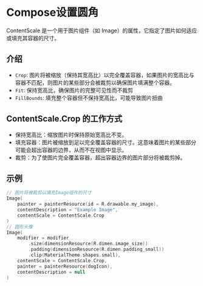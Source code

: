 # Compose设置圆角

ContentScale 是一个用于图片组件（如 Image）的属性，它指定了图片如何适应或填充其容器的尺寸。

## 介绍

-   `Crop`: 图片将被缩放（保持其宽高比）以完全覆盖容器，如果图片的宽高比与容器不匹配，则图片的某些部分会被裁剪以确保图片填满整个容器。
-   `Fit`: 保持宽高比，确保图片的完整可见性而不裁剪
-   `FillBounds`: 填充整个容器但不保持宽高比，可能导致图片扭曲

## ContentScale.Crop 的工作方式

-   保持宽高比：缩放图片时保持原始宽高比不变。
-   填充容器：图片被缩放到足以完全覆盖容器的尺寸。这意味着图片的某些部分可能会超出容器的边界，从而不在视图中显示。
-   裁剪：为了使图片完全覆盖容器，超出容器边界的图片部分将被裁剪掉。

## 示例

```kt
// 图片将被裁剪以填充Image组件的尺寸
Image(
    painter = painterResource(id = R.drawable.my_image),
    contentDescription = "Example Image",
    contentScale = ContentScale.Crop
)
// 圆形头像
Image(
    modifier = modifier
        .size(dimensionResource(R.dimen.image_size))
        .padding(dimensionResource(R.dimen.padding_small))
        .clip(MaterialTheme.shapes.small),
    contentScale = ContentScale.Crop,
    painter = painterResource(dogIcon),
    contentDescription = null
)
```

